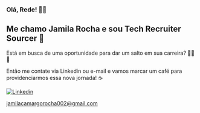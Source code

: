 ### Olá, Rede! 🐦‍🔥

## Me chamo Jamila Rocha e sou Tech Recruiter Sourcer 👋

Está em busca de uma oportunidade para dar um salto em sua carreira? 🚀🚀🚀

Então me contate via Linkedin ou e-mail e vamos marcar um café para providenciarmos essa nova jornada! ☕

[![Linkedin](https://img.shields.io/badge/LinkedIn-0077B5?style=for-the-badge&logo=linkedin&logoColor=white
)](https://www.linkedin.com/in/jamila-rocha/)           

jamilacamargorocha002@gmail.com

<!--
**jamila-rocha/jamila-rocha** is a ✨ _special_ ✨ repository because its `README.md` (this file) appears on your GitHub profile.

Here are some ideas to get you started:

- 🔭 I’m currently working on ...
- 🌱 I’m currently learning ...
- 👯 I’m looking to collaborate on ...
- 🤔 I’m looking for help with ...
- 💬 Ask me about ...
- 📫 How to reach me: ...
- 😄 Pronouns: ...
- ⚡ Fun fact: ...
-->
